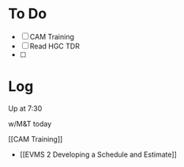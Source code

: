 

# To Do
- [ ] CAM Training
- [ ] Read HGC TDR
- [ ] 


# Log

Up at 7:30 

w/M&T today

[[CAM Training]]
- [[EVMS 2 Developing a Schedule and Estimate]]
